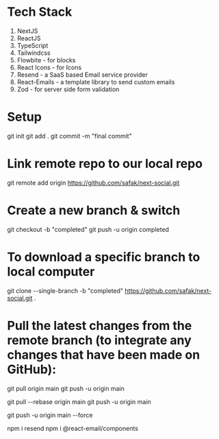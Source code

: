 # Tech Stack
1. NextJS
2. ReactJS
3. TypeScript
4. Tailwindcss
5. Flowbite - for blocks 
6. React Icons - for Icons 
7. Resend - a SaaS based Email service provider
8. React-Emails - a template library to send custom emails
9. Zod - for server side form validation


# Setup
git init
git add .
git commit -m "final commit"
# Link remote repo to our local repo
git remote add origin https://github.com/safak/next-social.git
# Create a new branch & switch
git checkout -b "completed"
git push -u origin completed
# To download a specific branch to local computer
git clone --single-branch -b "completed" https://github.com/safak/next-social.git .

# Pull the latest changes from the remote branch (to integrate any changes that have been made on GitHub):
git pull origin main
git push -u origin main

git pull --rebase origin main
git push -u origin main

git push -u origin main --force

npm i resend
npm i @react-email/components
